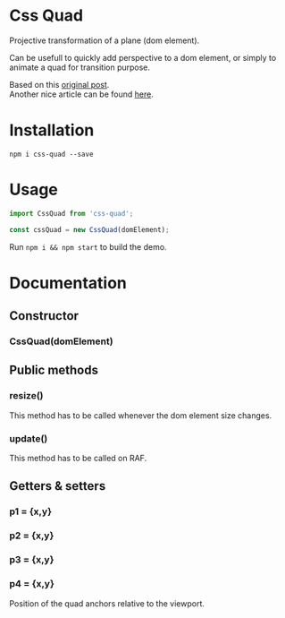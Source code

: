 # Css Quad

Projective transformation of a plane (dom element).  

Can be usefull to quickly add perspective to a dom element, or simply to animate a quad for transition purpose.  

Based on this [original post](https://math.stackexchange.com/questions/296794/finding-the-transform-matrix-from-4-projected-points-with-javascript/339033).  
Another nice article can be found [here](https://franklinta.com/2014/09/08/computing-css-matrix3d-transforms/).


# Installation

```
npm i css-quad --save
```

# Usage

```javascript
import CssQuad from 'css-quad';

const cssQuad = new CssQuad(domElement);
```

Run `npm i && npm start` to build the demo.

# Documentation

## Constructor

### CssQuad(domElement)

## Public methods

### resize()

This method has to be called whenever the dom element size changes.

### update()

This method has to be called on RAF.

## Getters & setters

### p1 = {x,y}
### p2 = {x,y}
### p3 = {x,y}
### p4 = {x,y}

Position of the quad anchors relative to the viewport.